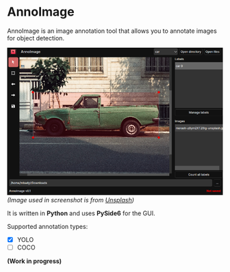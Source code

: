 # AnnoImage

AnnoImage is an image annotation tool that allows you to annotate images for object detection.

![AnnoImage](./screenshot.png)
*(Image used in screenshot is from [Unsplash](https://unsplash.com/photos/green-single-cab-pickup-truck-parked-beside-building-z8ym2XTZ0ig?utm_content=creditShareLink&utm_medium=referral&utm_source=unsplash))*

It is written in **Python** and uses **PySide6** for the GUI.

Supported annotation types:
- [x] YOLO
- [ ] COCO

**(Work in progress)**
